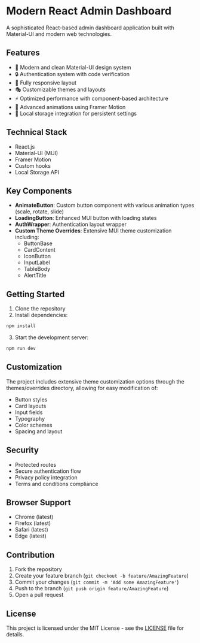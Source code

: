 # Modern React Admin Dashboard

A sophisticated React-based admin dashboard application built with Material-UI and modern web technologies.

## Features

- 🎨 Modern and clean Material-UI design system
- 🔒 Authentication system with code verification
- 📱 Fully responsive layout
- 🎭 Customizable themes and layouts
- ⚡ Optimized performance with component-based architecture
- 🔄 Advanced animations using Framer Motion
- 💾 Local storage integration for persistent settings

## Technical Stack

- React.js
- Material-UI (MUI)
- Framer Motion
- Custom hooks
- Local Storage API

## Key Components

- **AnimateButton**: Custom button component with various animation types (scale, rotate, slide)
- **LoadingButton**: Enhanced MUI button with loading states
- **AuthWrapper**: Authentication layout wrapper
- **Custom Theme Overrides**: Extensive MUI theme customization including:
  - ButtonBase
  - CardContent
  - IconButton
  - InputLabel
  - TableBody
  - AlertTitle

## Getting Started

1. Clone the repository
2. Install dependencies:
```bash
npm install
```
3. Start the development server:
```bash
npm run dev
```

## Customization

The project includes extensive theme customization options through the themes/overrides directory, allowing for easy modification of:

- Button styles
- Card layouts
- Input fields
- Typography
- Color schemes
- Spacing and layout

## Security

- Protected routes
- Secure authentication flow
- Privacy policy integration
- Terms and conditions compliance

## Browser Support

- Chrome (latest)
- Firefox (latest)
- Safari (latest)
- Edge (latest)

## Contribution

1. Fork the repository
2. Create your feature branch (`git checkout -b feature/AmazingFeature`)
3. Commit your changes (`git commit -m 'Add some AmazingFeature'`)
4. Push to the branch (`git push origin feature/AmazingFeature`)
5. Open a pull request

## License
This project is licensed under the MIT License - see the [LICENSE](LICENSE) file for details.